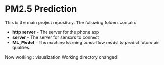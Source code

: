 # PM2.5 Prediction
This is the main project repository. The following folders contain:
* **http server** - The server for the phone app
* **server** - The server for sensors to connect
* **ML_Model** - The machine learning tensorflow model to predict future air qualities.

Now working : visualization
Working directory changed!
